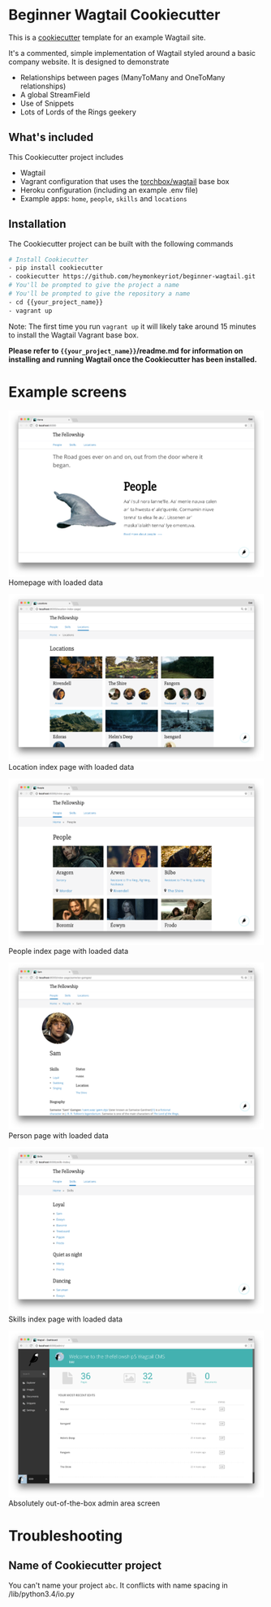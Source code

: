 Beginner Wagtail Cookiecutter
=============================

This is a [cookiecutter](https://github.com/audreyr/cookiecutter) template for an example Wagtail site.

It's a commented, simple implementation of Wagtail styled around a basic company website. It is designed to demonstrate

 - Relationships between pages (ManyToMany and OneToMany relationships)
 - A global StreamField
 - Use of Snippets
 - Lots of Lords of the Rings geekery

## What's included
This Cookiecutter project includes

 - Wagtail
 - Vagrant configuration that uses the [torchbox/wagtail](https://github.com/torchbox/vagrant-wagtail-base) base box
 - Heroku configuration (including an example .env file)
 - Example apps: `home`, `people`, `skills` and `locations`

## Installation
The Cookiecutter project can be built with the following commands
```sh
# Install Cookiecutter
- pip install cookiecutter
- cookiecutter https://github.com/heymonkeyriot/beginner-wagtail.git
# You'll be prompted to give the project a name
# You'll be prompted to give the repository a name
- cd {{your_project_name}}
- vagrant up
```

Note: The first time you run `vagrant up` it will likely take around 15 minutes to install the Wagtail Vagrant base box.

**Please refer to `{{your_project_name}}`/readme.md for information on installing and running Wagtail once the Cookiecutter has been installed.**

# Example screens
![Beginner Wagtail homepage](screenshots/example-homepage.png "Beginner Wagtail homepage")
Homepage with loaded data

![Beginner Wagtail Location index page](screenshots/example-location-index.png "Beginner Wagtail Location index page")
Location index page with loaded data

![Beginner Wagtail people index page](screenshots/example-people-index.png "Beginner Wagtail people index page")
People index page with loaded data

![Beginner Wagtail person page](screenshots/example-person-page.png "Beginner Wagtail person page")
Person page with loaded data

![Beginner Wagtail Skills index](screenshots/example-skills-index.png "Beginner Wagtail skills index")
Skills index page with loaded data

![Admin screen](screenshots/wagtail-admin-area.png "Beginner Wagtail skills index")
Absolutely out-of-the-box admin area screen

# Troubleshooting
## Name of Cookiecutter project
You can't name your project `abc`. It conflicts with name spacing in /lib/python3.4/io.py